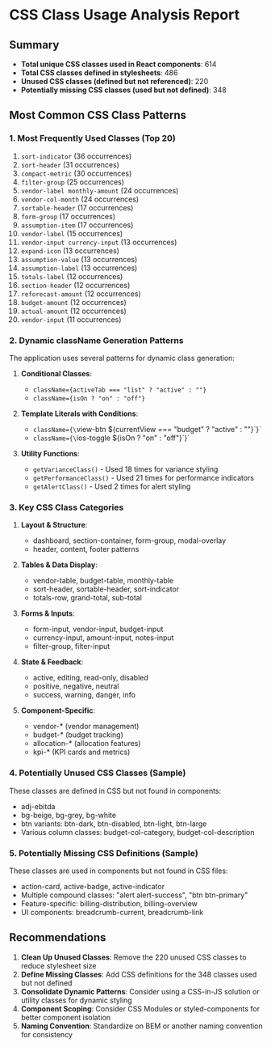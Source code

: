 # CSS Class Usage Analysis Report

## Summary

- **Total unique CSS classes used in React components**: 614
- **Total CSS classes defined in stylesheets**: 486
- **Unused CSS classes (defined but not referenced)**: 220
- **Potentially missing CSS classes (used but not defined)**: 348

## Most Common CSS Class Patterns

### 1. Most Frequently Used Classes (Top 20)
1. `sort-indicator` (36 occurrences)
2. `sort-header` (31 occurrences)
3. `compact-metric` (30 occurrences)
4. `filter-group` (25 occurrences)
5. `vendor-label monthly-amount` (24 occurrences)
6. `vendor-col-month` (24 occurrences)
7. `sortable-header` (17 occurrences)
8. `form-group` (17 occurrences)
9. `assumption-item` (17 occurrences)
10. `vendor-label` (15 occurrences)
11. `vendor-input currency-input` (13 occurrences)
12. `expand-icon` (13 occurrences)
13. `assumption-value` (13 occurrences)
14. `assumption-label` (13 occurrences)
15. `totals-label` (12 occurrences)
16. `section-header` (12 occurrences)
17. `reforecast-amount` (12 occurrences)
18. `budget-amount` (12 occurrences)
19. `actual-amount` (12 occurrences)
20. `vendor-input` (11 occurrences)

### 2. Dynamic className Generation Patterns

The application uses several patterns for dynamic class generation:

1. **Conditional Classes**: 
   - `className={activeTab === "list" ? "active" : ""}`
   - `className={isOn ? "on" : "off"}`

2. **Template Literals with Conditions**:
   - `className={\`view-btn \${currentView === "budget" ? "active" : ""}\`}`
   - `className={\`ios-toggle \${isOn ? "on" : "off"}\`}`

3. **Utility Functions**:
   - `getVarianceClass()` - Used 18 times for variance styling
   - `getPerformanceClass()` - Used 21 times for performance indicators
   - `getAlertClass()` - Used 2 times for alert styling

### 3. Key CSS Class Categories

1. **Layout & Structure**:
   - dashboard, section-container, form-group, modal-overlay
   - header, content, footer patterns

2. **Tables & Data Display**:
   - vendor-table, budget-table, monthly-table
   - sort-header, sortable-header, sort-indicator
   - totals-row, grand-total, sub-total

3. **Forms & Inputs**:
   - form-input, vendor-input, budget-input
   - currency-input, amount-input, notes-input
   - filter-group, filter-input

4. **State & Feedback**:
   - active, editing, read-only, disabled
   - positive, negative, neutral
   - success, warning, danger, info

5. **Component-Specific**:
   - vendor-* (vendor management)
   - budget-* (budget tracking)
   - allocation-* (allocation features)
   - kpi-* (KPI cards and metrics)

### 4. Potentially Unused CSS Classes (Sample)

These classes are defined in CSS but not found in components:
- adj-ebitda
- bg-beige, bg-grey, bg-white
- btn variants: btn-dark, btn-disabled, btn-light, btn-large
- Various column classes: budget-col-category, budget-col-description

### 5. Potentially Missing CSS Definitions (Sample)

These classes are used in components but not found in CSS files:
- action-card, active-badge, active-indicator
- Multiple compound classes: "alert alert-success", "btn btn-primary"
- Feature-specific: billing-distribution, billing-overview
- UI components: breadcrumb-current, breadcrumb-link

## Recommendations

1. **Clean Up Unused Classes**: Remove the 220 unused CSS classes to reduce stylesheet size
2. **Define Missing Classes**: Add CSS definitions for the 348 classes used but not defined
3. **Consolidate Dynamic Patterns**: Consider using a CSS-in-JS solution or utility classes for dynamic styling
4. **Component Scoping**: Consider CSS Modules or styled-components for better component isolation
5. **Naming Convention**: Standardize on BEM or another naming convention for consistency